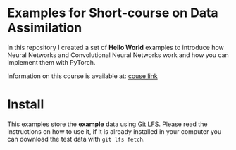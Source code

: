# Examples for Short-course on Data Assimilation

In this repository I created a set of **Hello World** examples
to introduce how Neural Networks and Convolutional Neural Networks work and
how you can implement them with PyTorch. 

Information on this course is available at: [couse link](https://www.gov.br/inpe/en/events/short-course-ad/2022)


# Install
This examples store the **example** data using [Git LFS](https://git-lfs.github.com/). 
Please read the instructions on how to use it, if it is already installed in your computer
you can download the test data with `git lfs fetch`.
